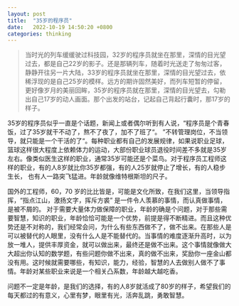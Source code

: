```yaml
---
layout: post
title:  "35岁的程序员"
date:   2022-10-19 14:50:20 +0800
categories: thinking
---
```


> 当时光的列车缓缓驶过科技园，32岁的程序员就坐在那里，深情的目光望过去，都是自己22岁的影子。还是那辆列车，随着时光送走了匆匆过客，静静开往另一片大陆，33岁的程序员就坐在那里，深情的目光望过去，依稀浮现的是自己25岁的模样。远方的期许固然美好，而列车短暂的停留，更好像岁月的美丽回眸，35岁的程序员就在那里，深情的目光望去，勾勒出自己17岁的动人画面。那个出发的站台，记起自己背起行囊时，那17岁的样子。

35岁的程序员似乎一直是个话题，新闻上或者偶尔听到有人说，“程序员是个青春饭，过了35岁就干不动了，熬不了夜了，加不了班了“。
”不转管理岗位，不当领导，就只能是一个干活的了“。每种职业都有自己的发展规律，如果说职业足球，篮球这样很大程度上依赖体力的运动，大部份职业球员退役时间差不多就是35岁左右。像类似医生这样的职业，通常35岁可能还是个菜鸟。对于程序员工程师这样的职业，有的人8岁就比你35岁都强，有的人25岁就停止了增长，有的人稳步生长，
也有人一路突飞猛进。年龄就像维特根斯坦的尺子。

国外的工程师，60，70 岁的比比皆是，可能是文化所致，在我们这里，当领导指挥，“指点江山，激扬文字，挥斥方裘” 是一件令人羡慕的事情，而认真做事情，是被不屑的。
对于需要大量体力做保障的职业，年龄的确是个问题，对于那些需要智慧，知识的职业，年龄恰恰可能是一个优势，前提是得不断精进。而且这种优势还是不对称的，我们经常会问，为什么有些东西做不了，做不出来。在那些人是可以被替代的人眼里，没有什么人是不能替代的。当事情的难度逐渐升高时，以为放一堆人，提供丰厚资金，就可以做出来，最终还是做不出来。这个事情就像做大大超出你认知的数学题，有些问题你做不出来，真的做不出来，奖励你一座金山都没有用。这时候就需要哪些，有知识，能力，经验，智慧的人去做别人做不了事情。年龄对某些职业来说是一个相关凸系数，年龄越大越吃香。

问题不一定是年龄，是我们的选择，有的人8岁就活成了80岁的样子，希望我们的每天都过的有意义，心里有梦，眼里有光，活奔乱跳，勇敢智慧。


<!-- {{site.static_files}}
{% assign image_files = site.static_files | where: "image", true %}
{% for myimage in image_files %}
  ![image]{{ myimage.path }}
{% endfor %} -->

